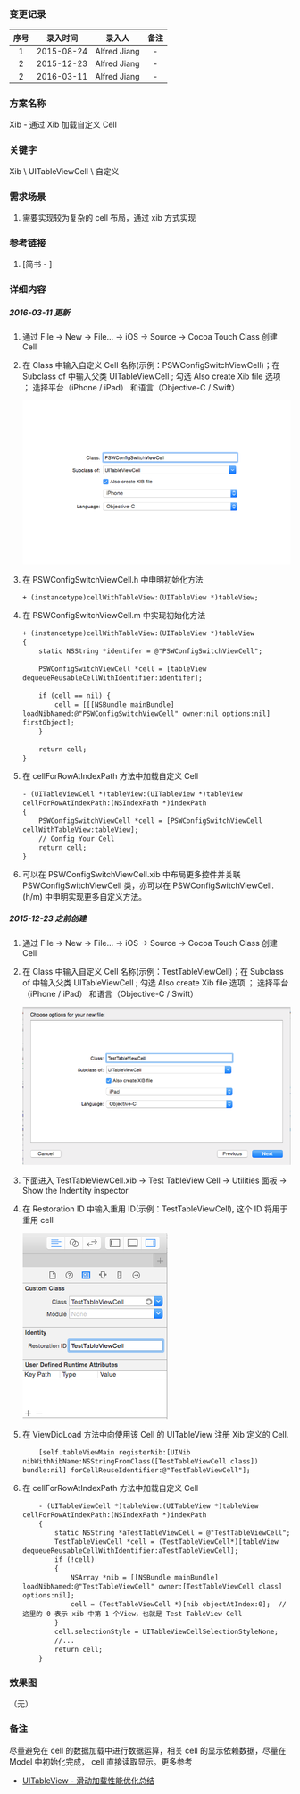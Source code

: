 ### 变更记录

| 序号 | 录入时间 | 录入人 | 备注 |
|:--------:|:--------:|:--------:|:--------:|
| 1 | 2015-08-24 | Alfred Jiang | - |
| 2 | 2015-12-23 | Alfred Jiang | - |
| 2 | 2016-03-11 | Alfred Jiang | - |

### 方案名称

Xib - 通过 Xib 加载自定义 Cell

### 关键字

Xib \ UITableViewCell \ 自定义

### 需求场景

1. 需要实现较为复杂的 cell 布局，通过 xib 方式实现

### 参考链接
1. [简书 - ]

### 详细内容

##### 2016-03-11 更新

1. 通过 File -> New -> File... -> iOS -> Source -> Cocoa Touch Class 创建 Cell
2. 在 Class 中输入自定义 Cell 名称(示例：PSWConfigSwitchViewCell)；在 Subclass of 中输入父类 UITableViewCell ; 勾选 Also create Xib file 选项 ； 选择平台（iPhone / iPad） 和语言（Objective-C / Swift）

    ![image3](Images/Image_00123_00003.png)
3. 在 PSWConfigSwitchViewCell.h 中申明初始化方法

    ```
    + (instancetype)cellWithTableView:(UITableView *)tableView;
    ```
4. 在 PSWConfigSwitchViewCell.m 中实现初始化方法

    ```
    + (instancetype)cellWithTableView:(UITableView *)tableView
    {
        static NSString *identifer = @"PSWConfigSwitchViewCell";
        
        PSWConfigSwitchViewCell *cell = [tableView dequeueReusableCellWithIdentifier:identifer];
        
        if (cell == nil) {
            cell = [[[NSBundle mainBundle] loadNibNamed:@"PSWConfigSwitchViewCell" owner:nil options:nil] firstObject];
        }
        
        return cell;
    }
    ```
5. 在 cellForRowAtIndexPath 方法中加载自定义 Cell

    ```
    - (UITableViewCell *)tableView:(UITableView *)tableView cellForRowAtIndexPath:(NSIndexPath *)indexPath
    {
        PSWConfigSwitchViewCell *cell = [PSWConfigSwitchViewCell cellWithTableView:tableView];
        // Config Your Cell
        return cell;
    }
    ```
6. 可以在 PSWConfigSwitchViewCell.xib 中布局更多控件并关联 PSWConfigSwitchViewCell 类，亦可以在 PSWConfigSwitchViewCell.(h/m) 中申明实现更多自定义方法。

##### 2015-12-23 之前创建

1. 通过 File -> New -> File... -> iOS -> Source -> Cocoa Touch Class 创建 Cell
2. 在 Class 中输入自定义 Cell 名称(示例：TestTableViewCell)；在 Subclass of 中输入父类 UITableViewCell ; 勾选 Also create Xib file 选项 ； 选择平台（iPhone / iPad） 和语言（Objective-C / Swift）

    ![image1](Images/Image_00123_00001.png)
3. 下面进入 TestTableViewCell.xib -> Test TableView Cell -> Utilities 面板 -> Show the Indentity inspector
4. 在 Restoration ID 中输入重用 ID(示例：TestTableViewCell), 这个 ID 将用于重用 cell
    
    ![image2](Images/Image_00123_00002.png)
5. 在 ViewDidLoad 方法中向使用该 Cell 的 UITableView 注册 Xib 定义的 Cell.

    ```
        [self.tableViewMain registerNib:[UINib nibWithNibName:NSStringFromClass([TestTableViewCell class]) bundle:nil] forCellReuseIdentifier:@"TestTableViewCell"];
    ```
6. 在 cellForRowAtIndexPath 方法中加载自定义 Cell

    ```
        - (UITableViewCell *)tableView:(UITableView *)tableView cellForRowAtIndexPath:(NSIndexPath *)indexPath
        {
            static NSString *aTestTableViewCell = @"TestTableViewCell";
            TestTableViewCell *cell = (TestTableViewCell*)[tableView dequeueReusableCellWithIdentifier:aTestTableViewCell];
            if (!cell)
            {
                NSArray *nib = [[NSBundle mainBundle] loadNibNamed:@"TestTableViewCell" owner:[TestTableViewCell class] options:nil];
                cell = (TestTableViewCell *)[nib objectAtIndex:0];  //这里的 0 表示 xib 中第 1 个View，也就是 Test TableView Cell
            }
            cell.selectionStyle = UITableViewCellSelectionStyleNone;
            //...
            return cell;
        }
    ```

### 效果图
（无）

### 备注

尽量避免在 cell 的数据加载中进行数据运算，相关 cell 的显示依赖数据，尽量在 Model 中初始化完成， cell 直接读取显示。更多参考

* [UITableView - 滑动加载性能优化总结](Notes/Note_00122_20151223.md)
